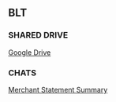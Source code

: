 ## BLT 

### SHARED DRIVE
[Google Drive](https://drive.google.com/open?id=164qd8huQcm0U3NSuA31GtqiexsbdcR7v&usp=drive_fs)


### CHATS
[Merchant Statement Summary](https://chatgpt.com/share/68912cd6-82d0-800d-8851-78122e7af769)

